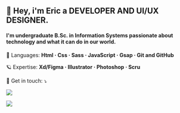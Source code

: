 
 ## 👾 Hey, i'm Eric a DEVELOPER AND UI/UX DESIGNER.
 #### I'm undergraduate B.Sc. in Information Systems passionate about technology and what it can do in our world.

<p align="left">
 🧬 Languages:
  <strong>
     Html
    · Css
    · Sass
    · JavaScript
    · Gsap
    · Git and GitHub
  </strong>
</p>

<p align="left">
 🪐 Expertise: 
  <strong>
 Xd/Figma
· Illustrator
· Photoshop
· Scru
  </strong>
</p>

<p align="left">
  💌 Get in touch: ⤵️
</p>

<p align="left">
  <a href="ericviana1369@gmail.com" alt="Gmail">
  <img src="https://img.shields.io/badge/-Gmail-FF0000?style=flat-square&labelColor=FF0000&logo=gmail&logoColor=white&link=LINK-DO-SEU-EMAIL" /></a>

  <a href="www.linkedin.com/in/eric-viana
" alt="Linkedin">
  <img src="https://img.shields.io/badge/-Linkedin-0e76a8?style=flat-square&logo=Linkedin&logoColor=white&link=LINK-DO-SEU-LINKEDIN" /></a>
